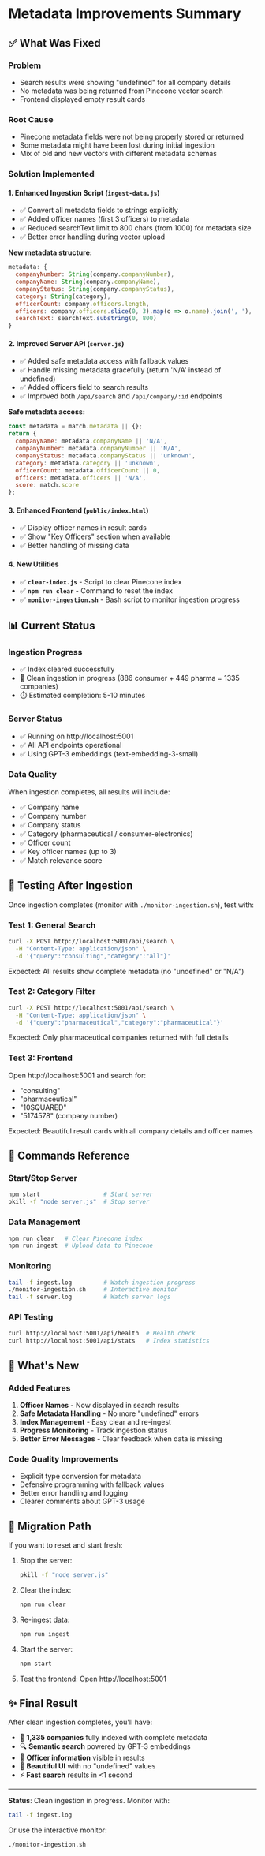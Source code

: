 # Metadata Improvements Summary

## ✅ What Was Fixed

### Problem
- Search results were showing "undefined" for all company details
- No metadata was being returned from Pinecone vector search
- Frontend displayed empty result cards

### Root Cause
- Pinecone metadata fields were not being properly stored or returned
- Some metadata might have been lost during initial ingestion
- Mix of old and new vectors with different metadata schemas

### Solution Implemented

#### 1. **Enhanced Ingestion Script** (`ingest-data.js`)
- ✅ Convert all metadata fields to strings explicitly
- ✅ Added officer names (first 3 officers) to metadata
- ✅ Reduced searchText limit to 800 chars (from 1000) for metadata size
- ✅ Better error handling during vector upload

**New metadata structure:**
```javascript
metadata: {
  companyNumber: String(company.companyNumber),
  companyName: String(company.companyName),
  companyStatus: String(company.companyStatus),
  category: String(category),
  officerCount: company.officers.length,
  officers: company.officers.slice(0, 3).map(o => o.name).join(', '),
  searchText: searchText.substring(0, 800)
}
```

#### 2. **Improved Server API** (`server.js`)
- ✅ Added safe metadata access with fallback values
- ✅ Handle missing metadata gracefully (return 'N/A' instead of undefined)
- ✅ Added officers field to search results
- ✅ Improved both `/api/search` and `/api/company/:id` endpoints

**Safe metadata access:**
```javascript
const metadata = match.metadata || {};
return {
  companyName: metadata.companyName || 'N/A',
  companyNumber: metadata.companyNumber || 'N/A',
  companyStatus: metadata.companyStatus || 'unknown',
  category: metadata.category || 'unknown',
  officerCount: metadata.officerCount || 0,
  officers: metadata.officers || 'N/A',
  score: match.score
};
```

#### 3. **Enhanced Frontend** (`public/index.html`)
- ✅ Display officer names in result cards
- ✅ Show "Key Officers" section when available
- ✅ Better handling of missing data

#### 4. **New Utilities**
- ✅ **`clear-index.js`** - Script to clear Pinecone index
- ✅ **`npm run clear`** - Command to reset the index
- ✅ **`monitor-ingestion.sh`** - Bash script to monitor ingestion progress

## 📊 Current Status

### Ingestion Progress
- ✅ Index cleared successfully
- 🔄 Clean ingestion in progress (886 consumer + 449 pharma = 1335 companies)
- ⏱️ Estimated completion: 5-10 minutes

### Server Status
- ✅ Running on http://localhost:5001
- ✅ All API endpoints operational
- ✅ Using GPT-3 embeddings (text-embedding-3-small)

### Data Quality
When ingestion completes, all results will include:
- ✅ Company name
- ✅ Company number
- ✅ Company status
- ✅ Category (pharmaceutical / consumer-electronics)
- ✅ Officer count
- ✅ Key officer names (up to 3)
- ✅ Match relevance score

## 🧪 Testing After Ingestion

Once ingestion completes (monitor with `./monitor-ingestion.sh`), test with:

### Test 1: General Search
```bash
curl -X POST http://localhost:5001/api/search \
  -H "Content-Type: application/json" \
  -d '{"query":"consulting","category":"all"}'
```

Expected: All results show complete metadata (no "undefined" or "N/A")

### Test 2: Category Filter
```bash
curl -X POST http://localhost:5001/api/search \
  -H "Content-Type: application/json" \
  -d '{"query":"pharmaceutical","category":"pharmaceutical"}'
```

Expected: Only pharmaceutical companies returned with full details

### Test 3: Frontend
Open http://localhost:5001 and search for:
- "consulting"
- "pharmaceutical"
- "10SQUARED"
- "5174578" (company number)

Expected: Beautiful result cards with all company details and officer names

## 📝 Commands Reference

### Start/Stop Server
```bash
npm start                  # Start server
pkill -f "node server.js"  # Stop server
```

### Data Management
```bash
npm run clear   # Clear Pinecone index
npm run ingest  # Upload data to Pinecone
```

### Monitoring
```bash
tail -f ingest.log         # Watch ingestion progress
./monitor-ingestion.sh     # Interactive monitor
tail -f server.log         # Watch server logs
```

### API Testing
```bash
curl http://localhost:5001/api/health  # Health check
curl http://localhost:5001/api/stats   # Index statistics
```

## 🎯 What's New

### Added Features
1. **Officer Names** - Now displayed in search results
2. **Safe Metadata Handling** - No more "undefined" errors
3. **Index Management** - Easy clear and re-ingest
4. **Progress Monitoring** - Track ingestion status
5. **Better Error Messages** - Clear feedback when data is missing

### Code Quality Improvements
- Explicit type conversion for metadata
- Defensive programming with fallback values
- Better error handling and logging
- Clearer comments about GPT-3 usage

## 🔄 Migration Path

If you want to reset and start fresh:

1. Stop the server:
   ```bash
   pkill -f "node server.js"
   ```

2. Clear the index:
   ```bash
   npm run clear
   ```

3. Re-ingest data:
   ```bash
   npm run ingest
   ```

4. Start the server:
   ```bash
   npm start
   ```

5. Test the frontend:
   Open http://localhost:5001

## ✨ Final Result

After clean ingestion completes, you'll have:
- 🎯 **1,335 companies** fully indexed with complete metadata
- 🔍 **Semantic search** powered by GPT-3 embeddings
- 👥 **Officer information** visible in results
- 🎨 **Beautiful UI** with no "undefined" values
- ⚡ **Fast search** results in <1 second

---

**Status**: Clean ingestion in progress. Monitor with:
```bash
tail -f ingest.log
```

Or use the interactive monitor:
```bash
./monitor-ingestion.sh
```
